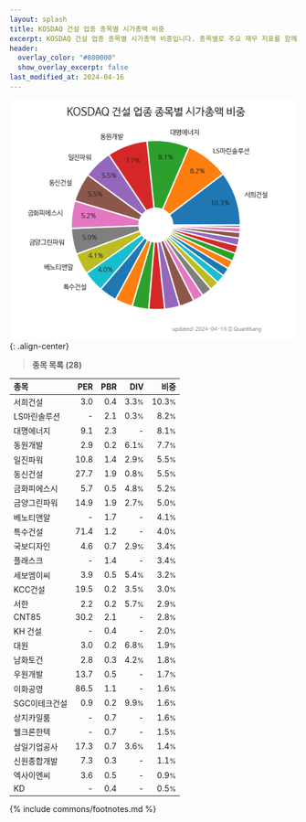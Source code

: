 ```yaml
---
layout: splash
title: KOSDAQ 건설 업종 종목별 시가총액 비중
excerpt: KOSDAQ 건설 업종 종목별 시가총액 비중입니다. 종목별로 주요 재무 지표를 함께 표시합니다.
header:
  overlay_color: "#800000"
  show_overlay_excerpt: false
last_modified_at: 2024-04-16
---
```



![KOSDAQ 건설 업종 종목별 시가총액 비중](/stats/sector/images/kosdaq_업종_건설_종목.png){: .align-center}


> **종목 목록 (28)**<a id="list"></a>

| **종목** | **PER** | **PBR** | **DIV** | **비중** |
| :------- | ------: | ------: | ------: | -------: |
| 서희건설 | 3.0 | 0.4 | 3.3<small>%</small> | 10.3<small>%</small> |
| LS마린솔루션 | - | 2.1 | 0.3<small>%</small> | 8.2<small>%</small> |
| 대명에너지 | 9.1 | 2.3 | - | 8.1<small>%</small> |
| 동원개발 | 2.9 | 0.2 | 6.1<small>%</small> | 7.7<small>%</small> |
| 일진파워 | 10.8 | 1.4 | 2.9<small>%</small> | 5.5<small>%</small> |
| 동신건설 | 27.7 | 1.9 | 0.8<small>%</small> | 5.5<small>%</small> |
| 금화피에스시 | 5.7 | 0.5 | 4.8<small>%</small> | 5.2<small>%</small> |
| 금양그린파워 | 14.9 | 1.9 | 2.7<small>%</small> | 5.0<small>%</small> |
| 베노티앤알 | - | 1.7 | - | 4.1<small>%</small> |
| 특수건설 | 71.4 | 1.2 | - | 4.0<small>%</small> |
| 국보디자인 | 4.6 | 0.7 | 2.9<small>%</small> | 3.4<small>%</small> |
| 플래스크 | - | 1.4 | - | 3.4<small>%</small> |
| 세보엠이씨 | 3.9 | 0.5 | 5.4<small>%</small> | 3.2<small>%</small> |
| KCC건설 | 19.5 | 0.2 | 3.5<small>%</small> | 3.0<small>%</small> |
| 서한 | 2.2 | 0.2 | 5.7<small>%</small> | 2.9<small>%</small> |
| CNT85 | 30.2 | 2.1 | - | 2.8<small>%</small> |
| KH 건설 | - | 0.4 | - | 2.0<small>%</small> |
| 대원 | 3.0 | 0.2 | 6.8<small>%</small> | 1.9<small>%</small> |
| 남화토건 | 2.8 | 0.3 | 4.2<small>%</small> | 1.8<small>%</small> |
| 우원개발 | 13.7 | 0.5 | - | 1.7<small>%</small> |
| 이화공영 | 86.5 | 1.1 | - | 1.6<small>%</small> |
| SGC이테크건설 | 0.9 | 0.2 | 9.9<small>%</small> | 1.6<small>%</small> |
| 상지카일룸 | - | 0.7 | - | 1.6<small>%</small> |
| 웰크론한텍 | - | 0.7 | - | 1.5<small>%</small> |
| 삼일기업공사 | 17.3 | 0.7 | 3.6<small>%</small> | 1.4<small>%</small> |
| 신원종합개발 | 7.3 | 0.3 | - | 1.1<small>%</small> |
| 엑사이엔씨 | 3.6 | 0.5 | - | 0.9<small>%</small> |
| KD | - | 0.4 | - | 0.5<small>%</small> |

{% include commons/footnotes.md %}